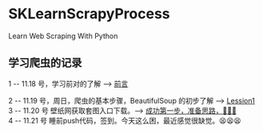 # SKLearnScrapyProcess
Learn Web Scraping With Python  
## 学习爬虫的记录  
1 -- 11.18 号，学习前对的了解 --> [前言](https://github.com/AlexanderYeah/SKLearnScrapyProcess/blob/master/%E5%89%8D%E8%A8%80.md)      

2 -- 11.19 号，周日，爬虫的基本步骤，BeautifulSoup 的初步了解 --> [Lession1](https://github.com/AlexanderYeah/SKLearnScrapyProcess/blob/master/Lession1/lession1.md)  
3 -- 11.20 号 壁纸网获取套图入口下载。--> [成功第一步，准备思路，🤣🤣🤣](https://github.com/AlexanderYeah/SKLearnScrapyProcess/blob/master/Lession2/lession2.md)   
4 -- 11.21 号 睡前push代码，签到。今天这么困，最近感觉很缺觉。😫😫😫

